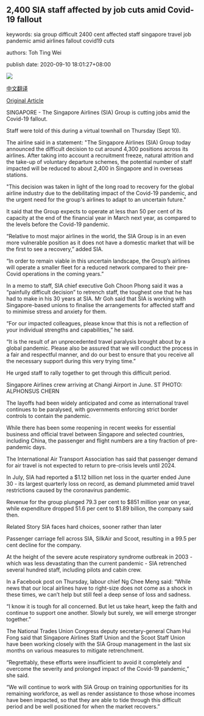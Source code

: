 ## 2,400 SIA staff affected by job cuts amid Covid-19 fallout

keywords: sia group difficult 2400 cent affected staff singapore travel job pandemic amid airlines fallout covid19 cuts

authors: Toh Ting Wei

publish date: 2020-09-10 18:01:27+08:00

![](https://www.straitstimes.com/sites/default/files/styles/x_large/public/articles/2020/09/10/file7c83g2gznvrbs6987di.jpg?itok=2HuPeNPT)

[中文翻译](2%2C400%20SIA%20staff%20affected%20by%20job%20cuts%20amid%20Covid-19%20fallout_zh.md)

[Original Article](https://www.straitstimes.com/singapore/sia-announces-job-cuts-for-pilots-cabin-crew-as-business-battered-by-covid-19)

SINGAPORE - The Singapore Airlines (SIA) Group is cutting jobs amid the Covid-19 fallout.

Staff were told of this during a virtual townhall on Thursday (Sept 10).

The airline said in a statement: "The Singapore Airlines (SIA) Group today announced the difficult decision to cut around 4,300 positions across its airlines. After taking into account a recruitment freeze, natural attrition and the take-up of voluntary departure schemes, the potential number of staff impacted will be reduced to about 2,400 in Singapore and in overseas stations.

"This decision was taken in light of the long road to recovery for the global airline industry due to the debilitating impact of the Covid-19 pandemic, and the urgent need for the group's airlines to adapt to an uncertain future."

It said that the Group expects to operate at less than 50 per cent of its capacity at the end of the financial year in March next year, as compared to the levels before the Covid-19 pandemic.

“Relative to most major airlines in the world, the SIA Group is in an even more vulnerable position as it does not have a domestic market that will be the first to see a recovery,” added SIA.

“In order to remain viable in this uncertain landscape, the Group’s airlines will operate a smaller fleet for a reduced network compared to their pre-Covid operations in the coming years.”

In a memo to staff, SIA chief executive Goh Choon Phong said it was a “painfully difficult decision” to retrench staff, the toughest one that he has had to make in his 30 years at SIA. Mr Goh said that SIA is working with Singapore-based unions to finalise the arrangements for affected staff and to minimise stress and anxiety for them.

“For our impacted colleagues, please know that this is not a reflection of your individual strengths and capabilities,” he said.

“It is the result of an unprecedented travel paralysis brought about by a global pandemic. Please also be assured that we will conduct the process in a fair and respectful manner, and do our best to ensure that you receive all the necessary support during this very trying time.”

He urged staff to rally together to get through this difficult period.



Singapore Airlines crew arriving at Changi Airport in June. ST PHOTO: ALPHONSUS CHERN



The layoffs had been widely anticipated and come as international travel continues to be paralysed, with governments enforcing strict border controls to contain the pandemic.

While there has been some reopening in recent weeks for essential business and official travel between Singapore and selected countries, including China, the passenger and flight numbers are a tiny fraction of pre-pandemic days.

The International Air Transport Association has said that passenger demand for air travel is not expected to return to pre-crisis levels until 2024.

In July, SIA had reported a $1.12 billion net loss in the quarter ended June 30 - its largest quarterly loss on record, as demand plummeted amid travel restrictions caused by the coronavirus pandemic.

Revenue for the group plunged 79.3 per cent to $851 million year on year, while expenditure dropped 51.6 per cent to $1.89 billion, the company said then.

Related Story SIA faces hard choices, sooner rather than later

Passenger carriage fell across SIA, SilkAir and Scoot, resulting in a 99.5 per cent decline for the company.

At the height of the severe acute respiratory syndrome outbreak in 2003 - which was less devastating than the current pandemic - SIA retrenched several hundred staff, including pilots and cabin crew.

In a Facebook post on Thursday, labour chief Ng Chee Meng said: “While news that our local airlines have to right-size does not come as a shock in these times, we can’t help but still feel a deep sense of loss and sadness.

“I know it is tough for all concerned. But let us take heart, keep the faith and continue to support one another. Slowly but surely, we will emerge stronger together.”

The National Trades Union Congress deputy secretary-general Cham Hui Fong said that Singapore Airlines Staff Union and the Scoot Staff Union have been working closely with the SIA Group management in the last six months on various measures to mitigate retrenchment.

“Regrettably, these efforts were insufficient to avoid it completely and overcome the severity and prolonged impact of the Covid-19 pandemic,” she said.

“We will continue to work with SIA Group on training opportunities for its remaining workforce, as well as render assistance to those whose incomes have been impacted, so that they are able to tide through this difficult period and be well positioned for when the market recovers.”